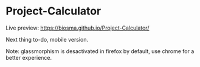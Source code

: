 # Project-Calculator
Live preview: https://biosma.github.io/Project-Calculator/


Next thing to-do, mobile version.

Note: glassmorphism is desactivated in firefox by default, use chrome for a better experience.
